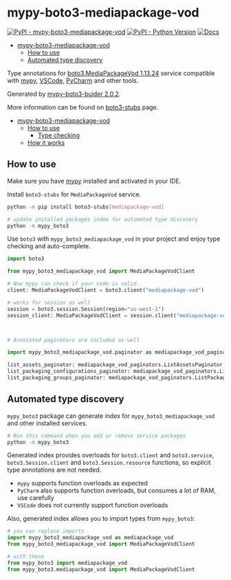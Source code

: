 # mypy-boto3-mediapackage-vod

[![PyPI - mypy-boto3-mediapackage-vod](https://img.shields.io/pypi/v/mypy-boto3-mediapackage-vod.svg?color=blue)](https://pypi.org/project/mypy-boto3-mediapackage-vod)
[![PyPI - Python Version](https://img.shields.io/pypi/pyversions/mypy-boto3-mediapackage-vod.svg?color=blue)](https://pypi.org/project/mypy-boto3-mediapackage-vod)
[![Docs](https://img.shields.io/readthedocs/mypy-boto3-builder.svg?color=blue)](https://mypy-boto3-builder.readthedocs.io/)

- [mypy-boto3-mediapackage-vod](#mypy-boto3-mediapackage-vod)
  - [How to use](#how-to-use)
  - [Automated type discovery](#automated-type-discovery)


Type annotations for
[boto3.MediaPackageVod 1.13.24](https://boto3.amazonaws.com/v1/documentation/api/1.13.24/reference/services/mediapackage-vod.html#MediaPackageVod) service
compatible with [mypy](https://github.com/python/mypy), [VSCode](https://code.visualstudio.com/),
[PyCharm](https://www.jetbrains.com/pycharm/) and other tools.

Generated by [mypy-boto3-buider 2.0.2](https://github.com/vemel/mypy_boto3_builder).

More information can be found on [boto3-stubs](https://pypi.org/project/boto3-stubs/) page.

- [mypy-boto3-mediapackage-vod](#mypy-boto3-mediapackage-vod)
  - [How to use](#how-to-use)
    - [Type checking](#type-checking)
  - [How it works](#how-it-works)

## How to use

Make sure you have [mypy](https://github.com/python/mypy) installed and activated in your IDE.

Install `boto3-stubs` for `MediaPackageVod` service.

```bash
python -m pip install boto3-stubs[mediapackage-vod]

# update installed packages index for automated type discovery
python -m mypy_boto3
```

Use `boto3` with `mypy_boto3_mediapackage_vod` in your project and enjoy type checking and auto-complete.

```python
import boto3

from mypy_boto3_mediapackage_vod import MediaPackageVodClient

# Now mypy can check if your code is valid.
client: MediaPackageVodClient = boto3.client("mediapackage-vod")

# works for session as well
session = boto3.session.Session(region="us-west-1")
session_client: MediaPackageVodClient = session.client("mediapackage-vod")



# Annotated paginators are included as well

import mypy_boto3_mediapackage_vod.paginator as mediapackage_vod_paginators

list_assets_paginator: mediapackage_vod_paginators.ListAssetsPaginator = client.get_paginator("list_assets")
list_packaging_configurations_paginator: mediapackage_vod_paginators.ListPackagingConfigurationsPaginator = client.get_paginator("list_packaging_configurations")
list_packaging_groups_paginator: mediapackage_vod_paginators.ListPackagingGroupsPaginator = client.get_paginator("list_packaging_groups")
```

## Automated type discovery

`mypy_boto3` package can generate index for `mypy_boto3_mediapackage_vod` and other installed services.

```bash
# Run this command when you add or remove service packages
python -m mypy_boto3
```

Generated index provides overloads for `boto3.client` and `boto3.service`,
`boto3.Session.client` and `boto3.Session.resource` functions,
so explicit type annotations are not needed.

- `mypy` supports function overloads as expected
- `PyCharm` also supports function overloads, but consumes a lot of RAM, use carefully
- `VSCode` does not currently support function overloads

Also, generated index allows you to import types from `mypy_boto3`:

```python
# you can replace imports
import mypy_boto3_mediapackage_vod as mediapackage_vod
from mypy_boto3_mediapackage_vod import MediaPackageVodClient

# with these
from mypy_boto3 import mediapackage_vod
from mypy_boto3.mediapackage_vod import MediaPackageVodClient
```